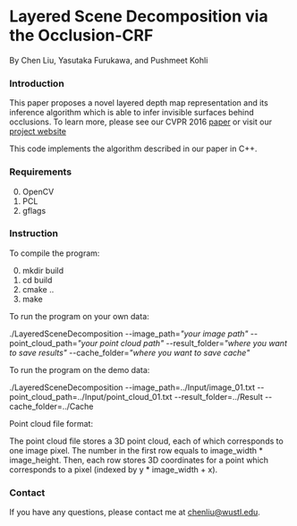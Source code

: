 # Layered Scene Decomposition via the Occlusion-CRF

By Chen Liu, Yasutaka Furukawa, and Pushmeet Kohli

### Introduction

This paper proposes a novel layered depth map representation and its inference algorithm which is able to infer invisible surfaces behind occlusions. To learn more, please see our CVPR 2016 [paper](http://www.cse.wustl.edu/~furukawa/papers/2016-cvpr-layer.pdf) or visit our [project website](http://sites.wustl.edu/chenliu/layered-scene)

This code implements the algorithm described in our paper in C++.

### Requirements

0. OpenCV
1. PCL
2. gflags

### Instruction

To compile the program:

0. mkdir build
1. cd build
2. cmake ..
3. make

To run the program on your own data:

./LayeredSceneDecomposition --image_path=*"your image path"* --point_cloud_path=*"your point cloud path"* --result_folder=*"where you want to save results"* --cache_folder=*"where you want to save cache"*

To run the program on the demo data:

./LayeredSceneDecomposition --image_path=../Input/image_01.txt --point_cloud_path=../Input/point_cloud_01.txt --result_folder=../Result --cache_folder=../Cache

Point cloud file format:

The point cloud file stores a 3D point cloud, each of which corresponds to one image pixel.
The number in the first row equals to image_width * image_height.
Then, each row stores 3D coordinates for a point which corresponds to a pixel (indexed by y * image_width + x).

### Contact

If you have any questions, please contact me at chenliu@wustl.edu.
